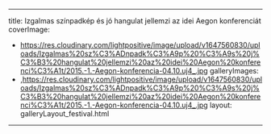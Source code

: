 
---
title: Izgalmas színpadkép és jó hangulat jellemzi az idei Aegon konferenciát
coverImage:
  - https://res.cloudinary.com/lightpositive/image/upload/v1647560830/uploads/Izgalmas%20sz%C3%ADnpadk%C3%A9p%20%C3%A9s%20j%C3%B3%20hangulat%20jellemzi%20az%20idei%20Aegon%20konferenci%C3%A1t/2015.-1.-Aegon-konferencia-04.10.uj4_.jpg
galleryImages:
   - ,https://res.cloudinary.com/lightpositive/image/upload/v1647560830/uploads/Izgalmas%20sz%C3%ADnpadk%C3%A9p%20%C3%A9s%20j%C3%B3%20hangulat%20jellemzi%20az%20idei%20Aegon%20konferenci%C3%A1t/2015.-1.-Aegon-konferencia-04.10.uj4_.jpg
layout: galleryLayout_festival.html
---
